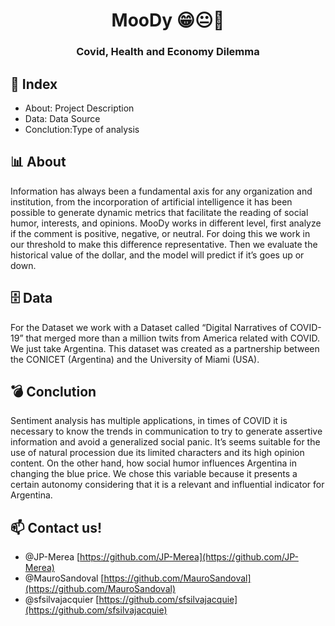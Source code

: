 <h1 align="center">  MooDy 😁😐🤬</h1>
<h3 align="center">Covid, Health and Economy Dilemma</h3>

## 🔎 Index
- About: Project Description
- Data: Data Source
- Conclution:Type of analysis

## 📊 About
Information has always been a fundamental axis for any organization and institution, from the incorporation of artificial intelligence it has been possible to generate dynamic metrics that facilitate the reading of social humor, interests, and opinions. MooDy works in different level, first analyze if the comment is positive, negative, or neutral. For doing this we work in our threshold to make this difference representative. Then we evaluate the historical value of the dollar, and the model will predict if it’s goes up or down.

## 🗄 Data
For the Dataset we work with a Dataset called “Digital Narratives of COVID-19” that merged more than a million twits from America related with COVID. We just take Argentina. This dataset was created as a partnership between the CONICET (Argentina) and the University of Miami (USA).

## 💣 Conclution
Sentiment analysis has multiple applications, in times of COVID it is necessary to know the trends in communication to try to generate assertive information and avoid a generalized social panic. It’s seems suitable for the use of natural procession due its limited characters and its high opinion content. On the other hand, how social humor influences Argentina in changing the blue price.
We chose this variable because it presents a certain autonomy considering that it is a relevant and influential indicator for Argentina.


## 📫 Contact us!
   - @JP-Merea [https://github.com/JP-Merea](https://github.com/JP-Merea)
   - @MauroSandoval [https://github.com/MauroSandoval](https://github.com/MauroSandoval)
   - @sfsilvajacquier [https://github.com/sfsilvajacquie](https://github.com/sfsilvajacquie)
    
